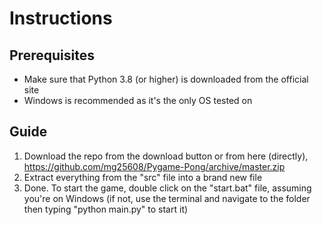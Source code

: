 # Instructions
## Prerequisites
* Make sure that Python 3.8 (or higher) is downloaded from the official site
* Windows is recommended as it's the only OS tested on

## Guide
1) Download the repo from the download button or from here (directly), https://github.com/mg25608/Pygame-Pong/archive/master.zip
2) Extract everything from the "src" file into a brand new file
3) Done. To start the game, double click on the "start.bat" file, assuming you're on Windows (if not, use the terminal and navigate to the folder then typing "python main.py" to start it)

